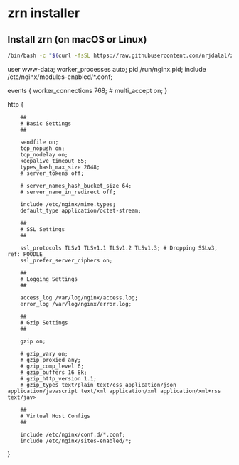 # zrn installer

## Install zrn (on macOS or Linux)

```bash
/bin/bash -c "$(curl -fsSL https://raw.githubusercontent.com/nrjdalal/zrn/master/install.sh)"
```

user www-data;
worker_processes auto;
pid /run/nginx.pid;
include /etc/nginx/modules-enabled/\*.conf;

events {
worker_connections 768; # multi_accept on;
}

http {

        ##
        # Basic Settings
        ##

        sendfile on;
        tcp_nopush on;
        tcp_nodelay on;
        keepalive_timeout 65;
        types_hash_max_size 2048;
        # server_tokens off;

        # server_names_hash_bucket_size 64;
        # server_name_in_redirect off;

        include /etc/nginx/mime.types;
        default_type application/octet-stream;

        ##
        # SSL Settings
        ##

        ssl_protocols TLSv1 TLSv1.1 TLSv1.2 TLSv1.3; # Dropping SSLv3, ref: POODLE
        ssl_prefer_server_ciphers on;

        ##
        # Logging Settings
        ##

        access_log /var/log/nginx/access.log;
        error_log /var/log/nginx/error.log;

        ##
        # Gzip Settings
        ##

        gzip on;

        # gzip_vary on;
        # gzip_proxied any;
        # gzip_comp_level 6;
        # gzip_buffers 16 8k;
        # gzip_http_version 1.1;
        # gzip_types text/plain text/css application/json application/javascript text/xml application/xml application/xml+rss text/jav>

        ##
        # Virtual Host Configs
        ##

        include /etc/nginx/conf.d/*.conf;
        include /etc/nginx/sites-enabled/*;

}
